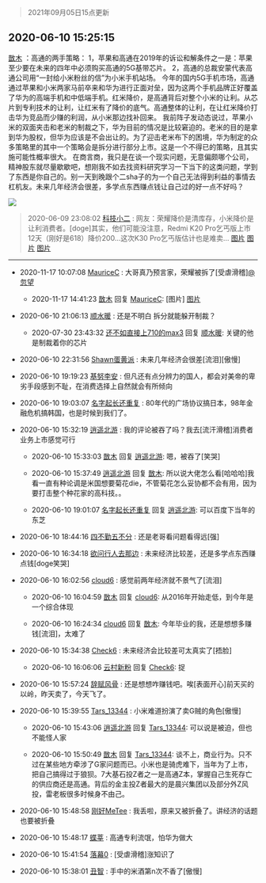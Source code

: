 > 2021年09月05日15点更新
<link rel="stylesheet" href="https://cdn.jsdelivr.net/gh/taotie6/sampleJSON@main/css/photo_show.css">


 ## 2020-06-10 15:25:15 

 [㪚木](https://www.coolapk.com/feed/19451939?shareKey=MDMwMTdiOGEwMjI0NjEzMTc1NTg~) ：高通的两手策略：
1，苹果和高通在2019年的诉讼和解条件之一是：苹果至少要在未来的四年中必须购买高通的5G基带芯片。
2，高通的总裁安蒙代表高通公司用“一封给小米粉丝的信”为小米手机站场。
今年的国内5G手机市场，高通通过苹果和小米两家马前卒来和华为进行正面对垒<!--break-->，因为这两个手机品牌正好覆盖了华为的高端手机和中低端手机。红米降价，是高通背后对整个小米的让利。从芯片到专利技术的让利，让红米有了降价的底气。高通整体的让利，在让红米降价打击华为竞品而少赚的利润，从小米那边找补回来。
我前阵子发动态说过，苹果小米的双面夹击和老米的制裁之下，华为目前的情况是比较窘迫的。老米的目的是拿到华为股权，但华为应该是不会出让的。为了迎击老米布下的困境，华为制定的众多策略里的其中一个策略会是拆分进行部分上市。这是一个不得已的策略，且其实施可能性概率很大。
在商言商，我只是在谈一个现实问题，无意偏颇哪个公司，精神股东就尽量歇歇吧，想刚我不如去找资料研究学习一下当下的这类问题，学到了东西是你自己的。别一天到晚跟个二sha子的为一个自己无法得到利益的事情去杠机友。未来几年经济会很差，多学点东西赚点钱让自己过的好一点不好吗？ 

<div class="album">
<img class="img-item" src="http://image.coolapk.com/feed/2019/0405/16/1081091_1554454676_0752@560x298.gif" />
</div>

> 2020-06-09 23:08:02 
> [科技小二](https://www.coolapk.com/feed/19438664?shareKey=M2U5YjY1NGZiNzNhNjEzMTc1NTg~) : 网友：荣耀降价是清库存，小米降价是让利消费者。[doge]其实，他们可能没注意，Redmi K20 Pro乞丐版上市12天（刚好是618）降价200…这次K30 Pro乞丐版估计也是难卖… 
[图片](http://image.coolapk.com/feed/2020/0609/23/1824005_5276_1157@800x432.jpg)
[图片](http://image.coolapk.com/feed/2020/0609/23/1824005_5281_9324@600x800.jpg)
[图片](http://image.coolapk.com/feed/2020/0609/23/1824005_5279_4112@1080x706.jpg)

 ------- 

- 2020-11-17 10:07:08 [MauriceC](uid=2661286) : 大哥真乃预言家，荣耀被拆了[受虐滑稽]<a class="feed-link-uname" href="/u/忽望">@忽望</a> 

    - 2020-11-17 14:41:23 [㪚木](uid=1081091) 回复 [MauriceC](uid=2661286): [图片] [图片](http://image.coolapk.com/feed/2020/1117/14/1081091_79ba9dc3_5109_5023@1080x1159.png)

- 2020-06-10 21:06:13 [顺水暖](uid=2030768) : 还是不明白 拆分就能躲开制裁？ 

    - 2020-07-30 23:43:32 [还不如直接上710的max3](uid=1946815) 回复 [顺水暖](uid=2030768): 关键的他是制裁着你的芯片 

- 2020-06-10 22:31:56 [Shawn蛋黄派](uid=2642278) : 未来几年经济会很差[流泪][傲慢] 

- 2020-06-10 19:19:23 [基努李安](uid=2093978) : 但凡还有点分辨力的国人，都会对美帝的卑劣手段感到不耻，在消费选择上自然就会有所倾向 

- 2020-06-10 19:03:07 [名字起长还重复](uid=485854) : 80年代的广场协议搞日本，98年金融危机搞韩国，也是时候到我们了。 

- 2020-06-10 15:32:19 [逍遥北游](uid=1120279) : 我的评论被吞了吗？我去[流汗滑稽]消费者业务上市感觉可行 

    - 2020-06-10 15:33:03 [㪚木](uid=1081091) 回复 [逍遥北游](uid=1120279): 嗯，被吞了[笑哭] 

    - 2020-06-10 15:37:49 [逍遥北游](uid=1120279) 回复 [㪚木](uid=1081091): 所以说大佬怎么看[哈哈哈]我看一直有种论调是米国想要菊花die，不管菊花怎么妥协都不会有用，因为要打击整个种花家的高科技。。 

    - 2020-06-10 19:01:07 [名字起长还重复](uid=485854) 回复 [逍遥北游](uid=1120279): 可以百度下当年的东芝 

- 2020-06-10 18:44:16 [四不勤五不分](uid=1358144) : 还是老哥看问题看得远[强] 

- 2020-06-10 16:34:18 [欲问行人去那边](uid=826969) : 未来经济比较差，还是多学点东西赚点钱[doge笑哭] 

- 2020-06-10 16:02:56 [cloud6](uid=852635) : 感觉前两年经济就不景气了[流泪] 

    - 2020-06-10 16:04:59 [㪚木](uid=1081091) 回复 [cloud6](uid=852635): 从2016年开始走低，到今年是一个综合体现 

    - 2020-06-10 16:24:34 [cloud6](uid=852635) 回复 [㪚木](uid=1081091): 今年毕业的我，还是想想多赚钱[流泪]，太难了 

- 2020-06-10 15:34:38 [Check6](uid=1102136) : 未来经济会比较差可太真实了[捂脸] 

    - 2020-06-10 16:06:06 [云村新粉](uid=809098) 回复 [Check6](uid=1102136): 捉 

- 2020-06-10 15:57:24 [辞赋风骨](uid=875865) : 还是想想咋赚钱吧。唉[表面开心]前天买的以岭，昨天卖了，今天飞了。 

- 2020-06-10 15:39:55 [Tars_13344](uid=1060315) : 小米难道扮演了卖G贼的角色[傲慢] 

    - 2020-06-10 15:43:06 [逍遥北游](uid=1120279) 回复 [Tars_13344](uid=1060315): 可以说是被迫，但也不能怪人家 

    - 2020-06-10 15:50:49 [㪚木](uid=1081091) 回复 [Tars_13344](uid=1060315): 谈不上，商业行为。只不过在某些地方牵涉了G家问题而已。小米也是骑虎难下，当年为了上市，把自己搞得过于狼狈。7大基石投Z者之一是高通Z本，掌握自己生死存亡的供应商还是高通。背后的金主投Z者最大的是晨兴集团以及部分外Z风投，雷老板很多时候身不由己。 

- 2020-06-10 15:48:58 [刚好MeTee](uid=860189) : 我丢啦，原来又被折叠了。讲经济的话题也要被折叠 

- 2020-06-10 15:48:17 [蝶莘](uid=1619677) : 高通专利流氓，怕华为做大 

- 2020-06-10 15:41:54 [落幕0](uid=1382501) : [受虐滑稽]涨知识了 

- 2020-06-10 15:38:01 [丑智](uid=1648114) : 手中的米酒第n次不香了[傲慢] 

